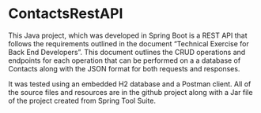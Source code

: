 # ContactsRestAPI

This Java project, which was developed in Spring Boot is a REST API that follows the requirements outlined in the document “Technical Exercise for Back 
End Developers”.  This document outlines the CRUD operations and endpoints for each operation that can be performed on a a database of Contacts along 
with the JSON format for both requests and responses.  

It was tested using an embedded H2 database and a Postman client.  All of the source files and resources are in the github project along with a Jar 
file of the project created from Spring Tool Suite.  

